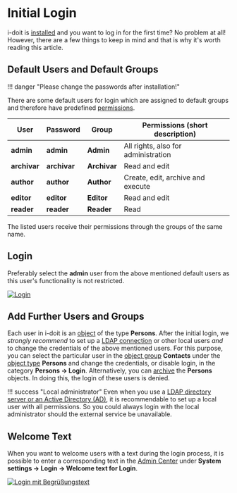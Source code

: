 # Initial Login

i-doit is [installed](../installation/index.md) and you want to log in for the first time? No problem at all! However, there are a few things to keep in mind and that is why it's worth reading this article.

## Default Users and Default Groups

!!! danger "Please change the passwords after installation!"

There are some default users for login which are assigned to default groups and therefore have predefined [permissions](./../efficient-documentation/rights-management/index.md).

| User | Password | Group | Permissions (short description) |
| --- | --- | --- | --- |
| **admin** | **admin** | **Admin** | All rights, also for administration |
| **archivar** | **archivar** | **Archivar** | Read and edit |
| **author** | **author** | **Author** | Create, edit, archive and execute |
| **editor** | **editor** | **Editor** | Read and edit |
| **reader** | **reader** | **Reader** | Read |

The listed users receive their permissions through the groups of the same name.

## Login

Preferably select the **admin** user from the above mentioned default users as this user's functionality is not restricted.

[![Login](../assets/images/en/basics/initial-login/1-il.png)](../assets/images/en/basics/initial-login/1-il.png)

## Add Further Users and Groups

Each user in i-doit is an [object](structure-of-the-it-documentation.md) of the type **Persons**. After the initial login, we _strongly recommend_ to set up a [LDAP connection](../user-authentication-and-management/ldap-directory/index.md) or other local users _and_ to change the credentials of the above mentioned users. For this purpose, you can select the particular user in the [object group](structure-of-the-it-documentation.md) **Contacts** under the [object type](structure-of-the-it-documentation.md) **Persons** and change the credentials, or disable login, in the category **Persons → Login**. Alternatively, you can [archive](life-and-documentation-cycle.md) the **Persons** objects. In doing this, the login of these users is denied.

!!! success "Local administrator"
    Even when you use a [LDAP directory server or an Active Directory (AD)](../user-authentication-and-management/ldap-directory/index.md), it is recommendable to set up a local user with all permissions. So you could always login with the local administrator should the external service be unavailable.

## Welcome Text

When you want to welcome users with a text during the login process, it is possible to enter a corresponding text in the [Admin Center](../system-administration/admin-center.md) under **System settings → Login → Welcome text for Login**.

[![Login mit Begrüßungstext](../assets/images/en/basics/initial-login/2-il.png)](../assets/images/en/basics/initial-login/2-il.png)

